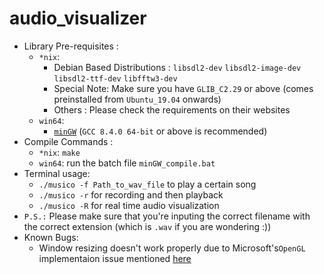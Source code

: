 # audio_visualizer
* Library Pre-requisites : 
  * ```*nix```:
    * Debian Based Distributions : ```libsdl2-dev``` ```libsdl2-image-dev``` ```libsdl2-ttf-dev``` ```libfftw3-dev```
    * Special Note: Make sure you have ```GLIB_C2.29``` or above (comes preinstalled from ```Ubuntu_19.04``` onwards)
    * Others : Please check the requirements on their websites
  * ```win64```:
    * [```minGW```](https://winlibs.com/) (```GCC 8.4.0 64-bit``` or above is recommended)
* Compile Commands : 
  * ```*nix```: ```make```
  * ```win64```: run the batch file ```minGW_compile.bat```
* Terminal usage:
    * ```./musico -f Path_to_wav_file``` to play a certain song
    * ```./musico -r``` for recording and then playback
    * ```./musico -R``` for real time audio visualization
* ```P.S.:``` Please make sure that you're inputing the correct filename with the correct extension (which is ```.wav``` if you are wondering :))
* Known Bugs:
    * Window resizing doesn't work properly due to Microsoft's```OpenGL``` implementaion issue mentioned [here](https://github.com/libsdl-org/SDL/issues/1059)
